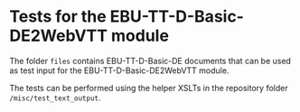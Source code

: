 # Tests for the EBU-TT-D-Basic-DE2WebVTT module

The folder `files` contains EBU-TT-D-Basic-DE documents that can be used
as test input for the EBU-TT-D-Basic-DE2WebVTT module.

The tests can be performed using the helper XSLTs in the repository
folder `/misc/test_text_output`.
